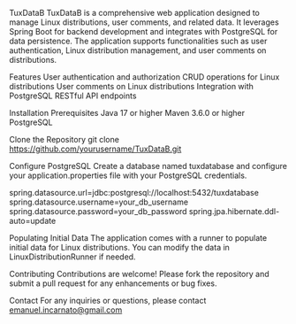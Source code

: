 TuxDataB
TuxDataB is a comprehensive web application designed to manage Linux distributions, user comments, and related data. It leverages Spring Boot for backend development and integrates with PostgreSQL for data persistence. The application supports functionalities such as user authentication, Linux distribution management, and user comments on distributions.

Features
User authentication and authorization
CRUD operations for Linux distributions
User comments on Linux distributions
Integration with PostgreSQL
RESTful API endpoints


Installation
Prerequisites
Java 17 or higher
Maven 3.6.0 or higher
PostgreSQL


Clone the Repository
git clone https://github.com/yourusername/TuxDataB.git

Configure PostgreSQL
Create a database named tuxdatabase and configure your application.properties file with your PostgreSQL credentials.

spring.datasource.url=jdbc:postgresql://localhost:5432/tuxdatabase
spring.datasource.username=your_db_username
spring.datasource.password=your_db_password
spring.jpa.hibernate.ddl-auto=update

Populating Initial Data
The application comes with a runner to populate initial data for Linux distributions. You can modify the data in LinuxDistributionRunner if needed.


Contributing
Contributions are welcome! Please fork the repository and submit a pull request for any enhancements or bug fixes.

Contact
For any inquiries or questions, please contact emanuel.incarnato@gmail.com
